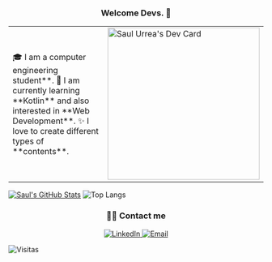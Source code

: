 <h3 align="center">Welcome Devs. 👋</h3>

<table>
<tr>
  <td valign="center">
    🎓 I am a computer engineering student**.
    🌱 I am currently learning **Kotlin** and also interested in **Web Development**.
    ✨ I love to create different types of **contents**.
<td >
  <a href="https://app.daily.dev/SaulitoDev"><img src="https://api.daily.dev/devcards/60e4334634294c57ae42ac32e805a147.png?r=e8b" width="300" alt="Saul Urrea's Dev Card"/></a>
  </td>

</tr>
</table>


  [![Saul's GitHub Stats](https://github-readme-stats.vercel.app/api?username=SaulUrrea&show_icons=true)](https://github.com/SaulUrrea)
  ![Top Langs](https://github-readme-stats.vercel.app/api/top-langs/?username=SaulUrrea&show_icons=true)



<h3 align="center"> 🤝🏻 Contact me </h3>


<p align="center">

<a href="https://www.linkedin.com/in/saul-esteban-urrea-osorio-2879511ba/">
  <img alt="LinkedIn" src="https://img.shields.io/badge/LinkedIn-Saul%20Urrea-blue?style=flat-square&logo=linkedin">
</a>

<a href="mailto:saul5577@gmail.com">
  <img alt="Email" src="https://img.shields.io/badge/Email-saul5577@gmail.com-blue?style=flat-square&logo=gmail">
</a>
  
![Visitas](https://visitor-badge.laobi.icu/badge?page_id=SaulUrrea.SaulUrrea)
</p>


